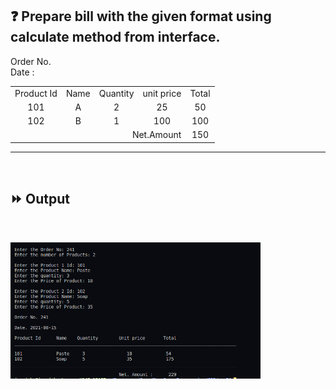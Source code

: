 ## :question: Prepare bill with the given format using calculate method from interface.

Order No.<br>
Date :<br>

<table align="center">
    <tr >
        <td align="center">Product Id</td>
        <td align="center">Name</td>
        <td align="center">Quantity</td>
        <td align="center">unit price</td>
        <td align="center">Total</td>
    </tr>
    <tr>
        <td align="center">101</td>
        <td align="center">A</td>
        <td align="center">2</td>
        <td align="center">25</td>
        <td align="center">50</td>
    </tr>
    <tr>
        <td align="center">102</td>
        <td align="center">B</td>
        <td align="center">1</td>
        <td align="center">100</td>
        <td align="center">100</td>
    </tr>
    <tr>
        <td align="right" colspan="4">Net.Amount</td>
        <td align="center">150</td>
    </tr>
</table>

___
<br>

## :fast_forward: Output

<br>

<img src="Output/co3pg7op1.png" width="400"></img><br>